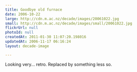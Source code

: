 ```yaml
---
title: Goodbye old furnace
date: 2006-10-22
large: http://cdn.m.ac.nz/decade/images/20061022.jpg
small: http://cdn.m.ac.nz/decade/images/small/20061022.jpg
flickrUrl: null
photoId: null
createdAt: 2011-01-30 11:07:20.198016
updatedAt: 2006-11-17 06:16:24
layout: decade-image

---
```

Looking very... retro. Replaced by something less so.
